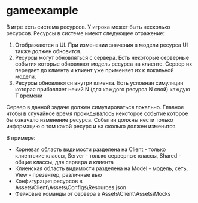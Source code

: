 # gameexample

В игре есть система ресурсов. У игрока может быть несколько ресурсов. Ресурсы в системе имеют следующее отражение:
1. Отображаются в UI. При изменении значения в модели ресурса UI также должен обновится.
2. Ресурсы могут обновляться с сервера. Есть некоторые серверные события которые обновляют модель ресурса на клиенте. Сервер их передает до клиента и клиент уже применяет их к локальной модели.
3. Ресурсы обновляются внутри клиента. Есть условная симуляция которая прибавляет некий N (для каждого ресурса N свой) каждую T времени

Сервер в данной задаче должен симулироваться локально. Главное чтобы в случайное время прокидывалось некоторое событие которое бы означало изменение ресурса. События должны нести только информацию о том какой ресурс и на сколько должен изменится.

В примере:
  - Корневая область видимости разделена на Client - только клиентские классы, Server - только серверные классы, Shared - общие классы, для сервера и клиента
  - Клиенская область видимости разделена на Model - модель, сеть, View - презентер, различные вью
  - Конфигурация ресурсов в Assets\Client\Assets\Configs\Resources.json
  - Фейковые команды от сервера в Assets\Client\Assets\Mocks